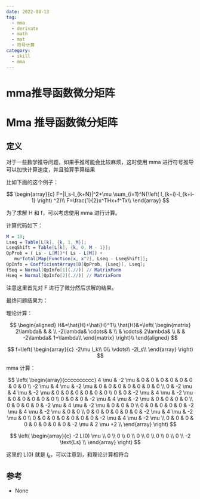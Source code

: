```yaml
---
date: 2022-08-13
tag:
  - mma
  - derivate
  - math
  - mat
  - 符号计算
category:
  - skill
  - mma
---
```


# mma推导函数微分矩阵

# Mma 推导函数微分矩阵

## 定义

对于一些数学推导问题，如果手推可能会比较麻烦，这时使用 mma 进行符号推导可以加快计算速度，并且验算手算结果

比如下面的这个例子：


$$
\begin{array}{c}
	F=|l_s-l_{k+N}|^2+\mu \sum_{i=1}^N{\left( l_{k+i}-l_{k+i-1} \right) ^2}\\
	F=\frac{1}{2}x^THx+f^Tx\\
\end{array}
$$

为了求解 H 和 f，可以考虑使用 mma 进行计算。

计算代码如下：

```mathematica
M = 10;
Lseq = Table[L[k], {k, 1, M}];
LseqShift = Table[L[k], {k, 0, M - 1}];
QpProb = ( Ls - L[M])*( Ls - L[M]) + 
   mu*Total[Map[Function[x, x^2], Lseq - LseqShift]];
QpInfo = CoefficientArrays[D[QpProb, {Lseq}], Lseq];
fSeq = Normal[QpInfo[1](.//)] // MatrixForm
Hseq = Normal[QpInfo[2](.//)] // MatrixForm
```

注意这里首先对 F 进行了微分然后求解的结果。

最终问题结果为：

理论计算：


$$
\begin{aligned}
	H&=\hat{H}+\hat{H}^T\\
	\hat{H}&=\left( \begin{matrix}
	2\lambda&		&		&		\\
	-2\lambda&		\cdots&		&		\\
	&		\cdots&		2\lambda&		\\
	&		&		-2\lambda&		1+\lambda\\
\end{matrix} \right)\\
\end{aligned}
$$



$$
f=\left( \begin{array}{c}
	-2\mu l_k\\
	0\\
	\vdots\\
	-2l_s\\
\end{array} \right) 
$$

mma 计算：


$$
\left(
\begin{array}{cccccccccc}
 4 \mu & -2 \mu & 0 & 0 & 0 & 0 & 0 & 0 & 0 & 0 \\
 -2 \mu & 4 \mu & -2 \mu & 0 & 0 & 0 & 0 & 0 & 0 & 0 \\
 0 & -2 \mu & 4 \mu & -2 \mu & 0 & 0 & 0 & 0 & 0 & 0 \\
 0 & 0 & -2 \mu & 4 \mu & -2 \mu & 0 & 0 & 0 & 0 & 0 \\
 0 & 0 & 0 & -2 \mu & 4 \mu & -2 \mu & 0 & 0 & 0 & 0 \\
 0 & 0 & 0 & 0 & -2 \mu & 4 \mu & -2 \mu & 0 & 0 & 0 \\
 0 & 0 & 0 & 0 & 0 & -2 \mu & 4 \mu & -2 \mu & 0 & 0 \\
 0 & 0 & 0 & 0 & 0 & 0 & -2 \mu & 4 \mu & -2 \mu & 0 \\
 0 & 0 & 0 & 0 & 0 & 0 & 0 & -2 \mu & 4 \mu & -2 \mu \\
 0 & 0 & 0 & 0 & 0 & 0 & 0 & 0 & -2 \mu & 2 \mu +2 \\
\end{array}
\right)
$$



$$
\left(
\begin{array}{c}
 -2 L(0) \mu \\
 0 \\
 0 \\
 0 \\
 0 \\
 0 \\
 0 \\
 0 \\
 0 \\
 -2 \text{Ls} \\
\end{array}
\right)
$$


这里的 L(0) 就是 $l_k$，可以注意到，和理论计算相符合

## 参考

- None
